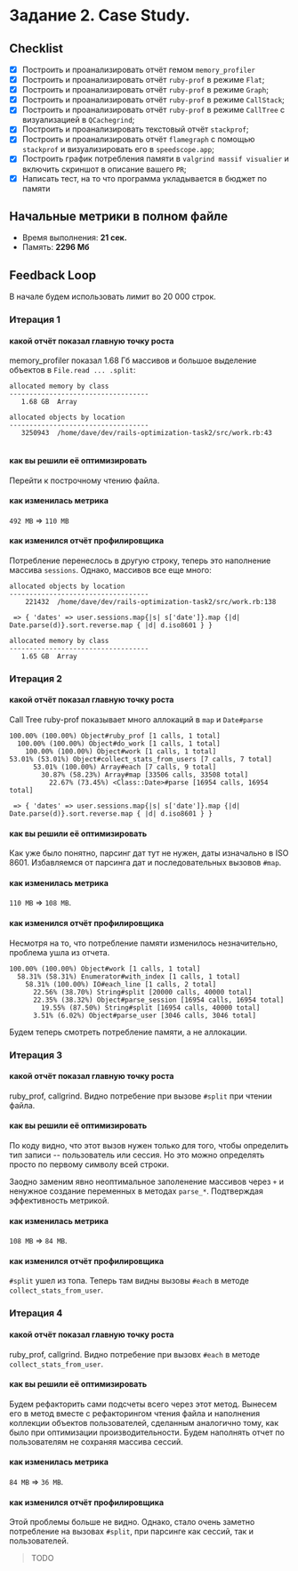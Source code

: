 # Задание 2. Case Study.

## Checklist
- [x] Построить и проанализировать отчёт гемом `memory_profiler`
- [x] Построить и проанализировать отчёт `ruby-prof` в режиме `Flat`;
- [x] Построить и проанализировать отчёт `ruby-prof` в режиме `Graph`;
- [x] Построить и проанализировать отчёт `ruby-prof` в режиме `CallStack`;
- [x] Построить и проанализировать отчёт `ruby-prof` в режиме `CallTree` c визуализацией в `QCachegrind`;
- [x] Построить и проанализировать текстовый отчёт `stackprof`;
- [x] Построить и проанализировать отчёт `flamegraph` с помощью `stackprof` и визуализировать его в `speedscope.app`;
- [x] Построить график потребления памяти в `valgrind massif visualier` и включить скриншот в описание вашего `PR`;
- [x] Написать тест, на то что программа укладывается в бюджет по памяти

## Начальные метрики в полном файле
* Время выполнения: **21 сек.** 
* Память: **2296 Мб**


## Feedback Loop

В начале будем использовать лимит во 20 000 строк.

### Итерация 1
#### какой отчёт показал главную точку роста
memory_profiler показал 1.68 Гб массивов и большое выделение объектов в `File.read ... .split`:
```
allocated memory by class
-----------------------------------
   1.68 GB  Array

allocated objects by location
-----------------------------------
   3250943  /home/dave/dev/rails-optimization-task2/src/work.rb:43
   
```
#### как вы решили её оптимизировать
Перейти к построчному чтению файла.
#### как изменилась метрика
`492 MB` => `110 MB`
#### как изменился отчёт профилировщика
Потребление перенеслось в другую строку, теперь это наполнение массива `sessions`. Однако, массивов все еще много:
```
allocated objects by location
-----------------------------------
    221432  /home/dave/dev/rails-optimization-task2/src/work.rb:138

 => { 'dates' => user.sessions.map{|s| s['date']}.map {|d| Date.parse(d)}.sort.reverse.map { |d| d.iso8601 } }

allocated memory by class
-----------------------------------
   1.65 GB  Array
```

### Итерация 2
#### какой отчёт показал главную точку роста
Call Tree ruby-prof показывает много аллокаций в `map` и `Date#parse` 
```
100.00% (100.00%) Object#ruby_prof [1 calls, 1 total]
  100.00% (100.00%) Object#do_work [1 calls, 1 total]
    100.00% (100.00%) Object#work [1 calls, 1 total]
53.01% (53.01%) Object#collect_stats_from_users [7 calls, 7 total]
      53.01% (100.00%) Array#each [7 calls, 9 total]
        30.87% (58.23%) Array#map [33506 calls, 33508 total]
          22.67% (73.45%) <Class::Date>#parse [16954 calls, 16954 total]
          
 => { 'dates' => user.sessions.map{|s| s['date']}.map {|d| Date.parse(d)}.sort.reverse.map { |d| d.iso8601 } }
```
#### как вы решили её оптимизировать
Как уже было понятно, парсинг дат тут не нужен, даты изначально в ISO 8601. Избавляемся от парсинга дат и последовательных вызовов `#map`.
#### как изменилась метрика
`110 MB` => `108 MB`. 
#### как изменился отчёт профилировщика
Несмотря на то, что потребление памяти изменилось незначительно, проблема ушла из отчета. 
```
100.00% (100.00%) Object#work [1 calls, 1 total]
  58.31% (58.31%) Enumerator#with_index [1 calls, 1 total]
    58.31% (100.00%) IO#each_line [1 calls, 2 total]
      22.56% (38.70%) String#split [20000 calls, 40000 total]
      22.35% (38.32%) Object#parse_session [16954 calls, 16954 total]
        19.55% (87.50%) String#split [16954 calls, 40000 total]
      3.51% (6.02%) Object#parse_user [3046 calls, 3046 total]
```
Будем теперь смотреть потребление памяти, а не аллокации.

### Итерация 3
#### какой отчёт показал главную точку роста
ruby_prof, callgrind. Видно потребение при вызове `#split` при чтении файла. 
#### как вы решили её оптимизировать
По коду видно, что этот вызов нужен только для того, чтобы определить тип записи -- пользователь или сессия. Но это можно определять просто по первому символу всей строки.

Заодно заменим явно неоптимальное заполенение массивов через `+` и ненужное создание переменных в методах `parse_*`. Подтверждая эффективность метрикой.
#### как изменилась метрика
`108 MB` => `84 MB`.
#### как изменился отчёт профилировщика
`#split` ушел из топа. Теперь там видны вызовы `#each` в методе `collect_stats_from_user`.

### Итерация 4
#### какой отчёт показал главную точку роста
ruby_prof, callgrind. Видно потребение при вызовх `#each` в методе `collect_stats_from_user`.
#### как вы решили её оптимизировать
Будем рефакторить сами подсчеты всего через этот метод. Вынесем его в метод вместе с рефакторингом чтения файла и наполнения коллекции объектов пользователей, сделанным аналогично тому, как было при оптимизации производительности. Будем наполнять отчет по пользователям не сохраняя массива сессий.
#### как изменилась метрика
`84 MB` => `36 MB`.
#### как изменился отчёт профилировщика
Этой проблемы больше не видно. Однако, стало очень заметно потребление на вызовах `#split`, при парсинге как сессий, так и пользователей.

> TODO
